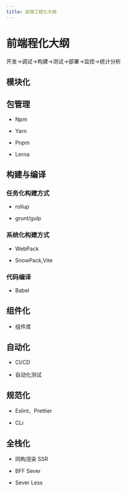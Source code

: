 ```yaml
---
title: 前端工程化大纲
---
```


# 前端程化大纲

开发->调试->构建->测试->部署->监控->统计分析


## 模块化

###

## 包管理

- Npm

- Yarn

- Pnpm

- Lerna

## 构建与编译

### 任务化构建方式

- rollup

- grunt/gulp

### 系统化构建方式

- WebPack

- SnowPack,Vite

### 代码编译

- Babel

## 组件化

- 组件库


## 自动化

- CI/CD

- 自动化测试


## 规范化

- Eslint、Prettier

- CLi

## 全栈化

- 同构渲染 SSR

- BFF Sever

- Sever Less